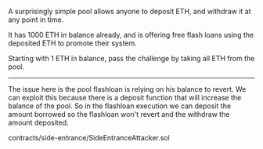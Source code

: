 A surprisingly simple pool allows anyone to deposit ETH, and withdraw it at any point in time.

It has 1000 ETH in balance already, and is offering free flash loans using the deposited ETH to promote their system.

Starting with 1 ETH in balance, pass the challenge by taking all ETH from the pool.

-----

The issue here is the pool flashloan is relying on his balance to revert.
We can exploit this because there is a deposit function that will increase the balance of the pool.
So in the flashloan execution we can deposit the amount borrowed so the flashloan won't revert and the withdraw the amount deposited.

contracts/side-entrance/SideEntranceAttacker.sol
